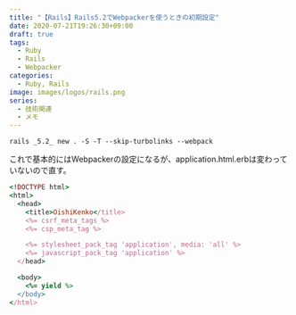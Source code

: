 ```yaml
---
title: "【Rails】Rails5.2でWebpackerを使うときの初期設定"
date: 2020-07-21T19:26:30+09:00
draft: true
tags:
  - Ruby
  - Rails
  - Webpacker
categories:
  - Ruby, Rails
image: images/logos/rails.png
series:
  - 技術関連
  - メモ
---
```



```
rails _5.2_ new . -S -T --skip-turbolinks --webpack
```

これで基本的にはWebpackerの設定になるが、application.html.erbは変わっていないので直す。

```rb:application.html.erb..rb
<!DOCTYPE html>
<html>
  <head>
    <title>OishiKenko</title>
    <%= csrf_meta_tags %>
    <%= csp_meta_tag %>

    <%= stylesheet_pack_tag 'application', media: 'all' %>
    <%= javascript_pack_tag 'application' %>
  </head>

  <body>
    <%= yield %>
  </body>
</html>
```
